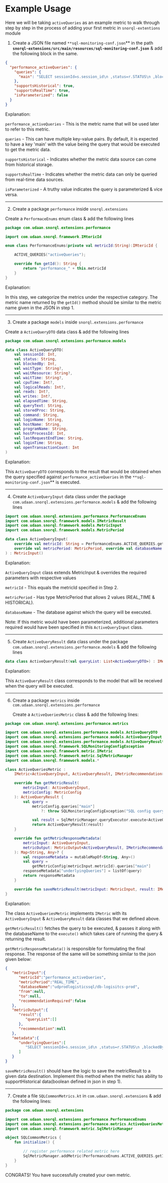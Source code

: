 # Example Usage

Here we will be taking `activeQueries`   as an example metric to walk through step by step in the process of adding your first metric in `snorql-extentions` module

1. Create a JSON file named `**sql-monitoring-conf.json`** in the path **`snorql-extensions/src/main/resources/sql-monitoring-conf.json`** & add the following block in the same.

```json
{
  "performance_activeQueries": {
    "queries": {
      "main": "SELECT sessionId=s.session_id\n ,status=r.STATUS\n ,blockedBy=r.blocking_session_id\n ,waitType=r.wait_type\n, waitResource=r.wait_resource\n, waitTime=CONVERT(VARCHAR, DATEADD(ms, r.wait_time, 0), 8)\n, cpuTime=r.cpu_time\n, logicalReads=r.logical_reads\n, r.reads\n ,r.writes\n,elapsedTime=CONVERT(varchar, (r.total_elapsed_time/1000 / 86400))+ 'd ' +\n CONVERT(VARCHAR, DATEADD(ms, r.total_elapsed_time, 0), 8)\n ,queryText=CAST((\n         '<?query --  ' + CHAR(13) + CHAR(13) + Substring(st.TEXT, (r.statement_start_offset / 2) + 1, (\n  (\n CASE r.statement_end_offset\n WHEN - 1\n THEN Datalength(st.TEXT)\n  ELSE r.statement_end_offset\n END - r.statement_start_offset\n) / 2\n) + 1) + CHAR(13) + CHAR(13) + '--?>'\n ) AS XML)\n, storedProc=COALESCE(\n QUOTENAME(DB_NAME(st.dbid)) + N'.' + \n QUOTENAME(OBJECT_SCHEMA_NAME(st.objectid, st.dbid)) + N'.' +\n QUOTENAME(OBJECT_NAME(st.objectid, st.dbid)), ''\n)\n  --,qp.query_plan AS 'xml_plan'  -- uncomment (1) if you want to see plan\n, r.command\n ,loginName=s.login_name\n ,hostName=s.host_name\n ,programName=s.program_name\n ,hostProcessId=s.host_process_id\n ,lastRequestEndTime=s.last_request_end_time\n ,loginTime=s.login_time\n ,openTransactionCount=r.open_transaction_count\n FROM sys.dm_exec_sessions AS s\n INNER JOIN sys.dm_exec_requests AS r ON r.session_id = s.session_id\n CROSS APPLY sys.dm_exec_sql_text(r.sql_handle) AS st\n --OUTER APPLY sys.dm_exec_query_plan(r.plan_handle) AS qp -- uncomment (2) if you want to see plan\n WHERE r.wait_type NOT LIKE 'SP_SERVER_DIAGNOSTICS%' \n ORDER BY r.blocking_session_id"
    },
    "supportsHistorical": true,
    "supportsRealTime": true,
    "isParameterized": false
  }
}
```

Explanation:

`performance_activeQueries` - This is the metric name that will be used later to refer to this metric.

`queries` - This can have multiple key-value pairs. By default, it is expected to have a key 'main' with the value being the query that would be executed to get the metric data.

`supportsHistorical` - Indicates whether the metric data source can come from historical storage.

`supportsRealTime` - Indicates whether the metric data can only be queried from real-time data sources.

`isParameterized` - A truthy value indicates the query is parameterized & vice versa.

---

2. Create a package `performance` inside `snorql.extensions`

Create a `PerformaceEnums` enum class & add the following lines

```kotlin
package com.udaan.snorql.extensions.performance

import com.udaan.snorql.framework.IMtericId

enum class PerformanceEnums(private val metricId:String):IMtericId {

    ACTIVE_QUERIES("activeQueries");

    override fun getId(): String {
        return "performance_" + this.metricId
    }
}
```

Explanation:

In this step, we categorize the metrics under the respective category. The metric name returned by the `getId()` method should be similar to the metric name given in the JSON in step 1.

---

3. Create a package `models` inside `snorql.extensions.performance`

Create a `ActiveQueryDTO` data class & add the following lines

```kotlin
package com.udaan.snorql.extensions.performance.models

data class ActiveQueryDTO(
    val sessionId: Int,
    val status: String,
    val blockedBy: Int,
    val waitType: String?,
    val waitResource: String?,
    val waitTime: String?,
    val cpuTime: Int?,
    val logicalReads: Int?,
    val reads: Int?,
    val writes: Int?,
    val elapsedTime: String,
    val queryText: String,
    val storedProc: String,
    val command: String,
    val loginName: String,
    val hostName: String,
    val programName: String,
    val hostProcessId: Int,
    val lastRequestEndTime: String,
    val loginTime: String,
    val openTransactionCount: Int
)
```

Explanation:

This `ActiveQueryDTO` corresponds to the result that would be obtained when the query specified against `performance_activeQueries` in the `**sql-monitoring-conf.json`** is executed.

---

4. Create `ActiveQueryInput` data class under the package `com.udaan.snorql.extensions.performance.models` & add the following lines

```kotlin
import com.udaan.snorql.extensions.performance.PerformanceEnums
import com.udaan.snorql.framework.models.IMetricResult
import com.udaan.snorql.framework.models.MetricInput
import com.udaan.snorql.framework.models.MetricPeriod

data class ActiveQueryInput(
    override val metricId: String = PerformanceEnums.ACTIVE_QUERIES.getId(),
    override val metricPeriod: MetricPeriod, override val databaseName: String
) : MetricInput()
```

Explanation:

`ActiveQueryInput` class extends MetricInput & overrides the required parameters with respective values

`metricId` - This equals the metricId specified in Step 2.

`metricPeriod` - Has type MetricPeriod that allows 2 values (REAL_TIME & HISTORICAL).

`databaseName` - The database against which the query will be executed.

Note: If this metric would have been parameterized, additional parameters required would have been specified in this `ActiveQueryInput` class.

---

5. Create `ActiveQueryResult` data class under the package `com.udaan.snorql.extensions.performance.models` & add the following lines

```kotlin
data class ActiveQueryResult(val queryList: List<ActiveQueryDTO>) : IMetricResult()
```

Explanation:

This `ActiveQueryResult` class corresponds to the model that will be received when the query will be executed.

---

6. Create a package `metrics` inside `com.udaan.snorql.extensions.performance`

   Create a  `ActiveQueriesMetric` class & add the following lines:


```kotlin
package com.udaan.snorql.extensions.performance.metrics

import com.udaan.snorql.extensions.performance.models.ActiveQueryDTO
import com.udaan.snorql.extensions.performance.models.ActiveQueryInput
import com.udaan.snorql.extensions.performance.models.ActiveQueryResult
import com.udaan.snorql.framework.SQLMonitoringConfigException
import com.udaan.snorql.framework.metric.IMetric
import com.udaan.snorql.framework.metric.SqlMetricManager
import com.udaan.snorql.framework.models.*

class ActiveQueriesMetric :
    IMetric<ActiveQueryInput, ActiveQueryResult, IMetricRecommendation> {

    override fun getMetricResult(
        metricInput: ActiveQueryInput,
        metricConfig: MetricConfig
    ): ActiveQueryResult {
        val query =
            metricConfig.queries["main"]
                ?: throw SQLMonitoringConfigException("SQL config query [main] not found under config [${metricInput.metricId}]")

            val result = SqlMetricManager.queryExecutor.execute<ActiveQueryDTO>(metricInput.databaseName, query)
            return ActiveQueryResult(result)
    }

    override fun getMetricResponseMetadata(
        metricInput: ActiveQueryInput,
        metricOutput: MetricOutput<ActiveQueryResult, IMetricRecommendation>
    ): Map<String, Any>? {
        val responseMetadata = mutableMapOf<String, Any>()
        val query =
            getMetricConfig(metricInput.metricId).queries["main"]
        responseMetadata["underlyingQueries"] = listOf(query)
        return responseMetadata
    }

    override fun saveMetricResult(metricInput: MetricInput, result: IMetricResult) {}
}
```

Explanation:

The class `ActiveQueriesMetric` implements `IMetric` with its `ActiveQueryInput` & `ActiveQueryResult` data classes that we defined above.

`getMetricResult()` fetches the query to be executed, & passes it along with the databaseName to the `execute()` which takes care of running the query & returning the result.

`getMetricResponseMetadata()` is responsible for formulating the final response. The response of the same will be something similar to the json given below:

```json
{
   "metricInput":{
      "metricId":"performance_activeQueries",
      "metricPeriod":"REAL_TIME",
      "databaseName":"udprodlogisticssql/db-logisitcs-prod",
      "from":null,
      "to":null,
      "recommendationRequired":false
   },
   "metricOutput":{
      "result":{
         "queryList":[]
      },
      "recommendation":null
   },
   "metadata":{
      "underlyingQueries":[
         "SELECT sessionId=s.session_id\n ,status=r.STATUS\n ,blockedBy=r.blocking_session_id\n ,waitType=r.wait_type\n, waitResource=r.wait_resource\n, waitTime=CONVERT(VARCHAR, DATEADD(ms, r.wait_time, 0), 8)\n, cpuTime=r.cpu_time\n, logicalReads=r.logical_reads\n, r.reads\n ,r.writes\n,elapsedTime=CONVERT(varchar, (r.total_elapsed_time/1000 / 86400))+ 'd ' +\n CONVERT(VARCHAR, DATEADD(ms, r.total_elapsed_time, 0), 8)\n ,queryText=CAST((\n         '<?query --  ' + CHAR(13) + CHAR(13) + Substring(st.TEXT, (r.statement_start_offset / 2) + 1, (\n  (\n CASE r.statement_end_offset\n WHEN - 1\n THEN Datalength(st.TEXT)\n  ELSE r.statement_end_offset\n END - r.statement_start_offset\n) / 2\n) + 1) + CHAR(13) + CHAR(13) + '--?>'\n ) AS XML)\n, storedProc=COALESCE(\n QUOTENAME(DB_NAME(st.dbid)) + N'.' + \n QUOTENAME(OBJECT_SCHEMA_NAME(st.objectid, st.dbid)) + N'.' +\n QUOTENAME(OBJECT_NAME(st.objectid, st.dbid)), ''\n)\n  --,qp.query_plan AS 'xml_plan'  -- uncomment (1) if you want to see plan\n, r.command\n ,loginName=s.login_name\n ,hostName=s.host_name\n ,programName=s.program_name\n ,hostProcessId=s.host_process_id\n ,lastRequestEndTime=s.last_request_end_time\n ,loginTime=s.login_time\n ,openTransactionCount=r.open_transaction_count\n FROM sys.dm_exec_sessions AS s\n INNER JOIN sys.dm_exec_requests AS r ON r.session_id = s.session_id\n CROSS APPLY sys.dm_exec_sql_text(r.sql_handle) AS st\n --OUTER APPLY sys.dm_exec_query_plan(r.plan_handle) AS qp -- uncomment (2) if you want to see plan\n WHERE r.wait_type NOT LIKE 'SP_SERVER_DIAGNOSTICS%' \n ORDER BY r.blocking_session_id"
      ]
   }
}
```

`saveMetricResult()` should have the logic to save the metricResult to a given data destination. Implement this method when the metric has ability to supportHistorical data(boolean defined in json in step 1).

---

7. Create a file `SQLCommonMetrics.kt` in `com.udaan.snorql.extensions` & add the following lines:

```kotlin
package com.udaan.snorql.extensions

import com.udaan.snorql.extensions.performance.PerformanceEnums
import com.udaan.snorql.extensions.performance.metrics.ActiveQueriesMetric
import com.udaan.snorql.framework.metric.SqlMetricManager

object SQLCommonMetrics {
    fun initialize() {

        // register performance related metric here
        SqlMetricManager.addMetric(PerformanceEnums.ACTIVE_QUERIES.getId(), ActiveQueriesMetric())
    }
}
```

CONGRATS! You have successfully created your own metric.